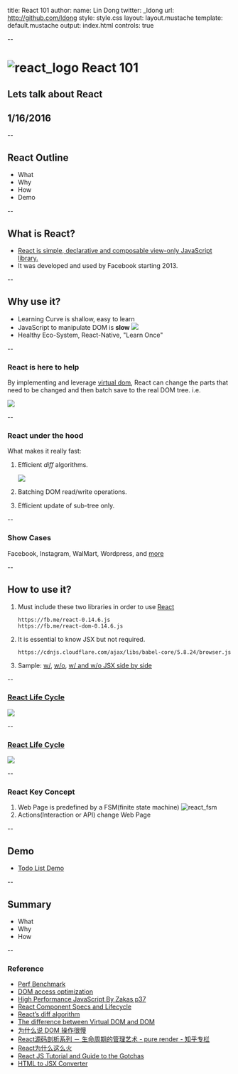 title: React 101
author:
  name: Lin Dong
  twitter: _ldong
  url: http://github.com/ldong
style: style.css
layout: layout.mustache
template: default.mustache
output: index.html
controls: true

--

# <img src="./screenshots/react_logo.png" alt="react_logo" class="react-logo"/> React 101
## Lets talk about React
## 1/16/2016

--

## React Outline

* What
* Why
* How
* Demo

--

## **What is React?**
* [React is simple, declarative and composable view-only JavaScript library.](https://facebook.github.io/react/docs/why-react.html)
* It was developed and used by Facebook starting 2013.

--

## **Why use it?**
* Learning Curve is shallow, easy to learn
* JavaScript to manipulate DOM is **slow**
    ![](./screenshots/JavaScript_DOM_Slow.png)
* Healthy Eco-System, React-Native, "Learn Once"

--

### **React is here to help**

By implementing and leverage [virtual dom](http://tonyfreed.com/blog/what_is_virtual_dom), React can change the parts
that need to be changed and then batch save to the real DOM tree. i.e.

![](./screenshots/virtual_dom_tree_mapping.png)


--

### **React under the hood**
What makes it really fast:

1. Efficient *diff* algorithms.

    ![](http://calendar.perfplanet.com/wp-content/uploads/2013/12/vjeux/6.png)

2. Batching DOM read/write operations.
3. Efficient update of sub-tree only.

--

### Show Cases

Facebook, Instagram, WalMart, Wordpress, and [more](http://builtwithreact.io/)

--

## **How to use it?**
1. Must include these two libraries in order to use [React](https://facebook.github.io/react/)

    ```text
    https://fb.me/react-0.14.6.js
    https://fb.me/react-dom-0.14.6.js
    ```

2. It is essential to know JSX but not required.
    ```
    https://cdnjs.cloudflare.com/ajax/libs/babel-core/5.8.24/browser.js
    ```

3. Sample: [w/](https://jsfiddle.net/reactjs/69z2wepo/), [w/o](https://jsfiddle.net/reactjs/5vjqabv3/), [w/ and w/o JSX side by side](http://tinyurl.com/j8ahhyt)

--
### [React Life Cycle](https://facebook.github.io/react/docs/component-specs.html)

![](./screenshots/react_life_cycle1.png)

--
### [React Life Cycle](https://facebook.github.io/react/docs/component-specs.html)

![](./screenshots/react_life_cycle2.jpg)

--

### React Key Concept

1. Web Page is predefined by a FSM(finite state machine)
    <img src="./screenshots/react_state_machine.jpg" alt="react_fsm" class="react-fsm"/>
2. Actions(Interaction or API) change Web Page

--

## Demo

* [Todo List Demo](https://jsfiddle.net/ldong/apao5wse/3/)

--

## Summary

* What
* Why
* How

--

### Reference
* [Perf Benchmark](http://www.domgan.com/benchmark/)
* [DOM access optimization](http://www.phpied.com/dom-access-optimization/)
* [High Performance JavaScript By Zakas p37](http://shop.oreilly.com/product/9780596802806.do)
* [React Component Specs and Lifecycle](http://facebook.github.io/react/docs/component-specs.html)
* [React’s diff algorithm](http://calendar.perfplanet.com/2013/diff/)
* [The difference between Virtual DOM and DOM](http://reactkungfu.com/2015/10/the-difference-between-virtual-dom-and-dom/)
* [为什么说 DOM 操作很慢](https://leozdgao.me/why-dom-slow/)
* [React源码剖析系列 － 生命周期的管理艺术 - pure render - 知乎专栏](http://zhuanlan.zhihu.com/purerender/20312691)
* [React为什么这么火](http://www.dang-jian.com/labs/why-react/#/title)
* [React JS Tutorial and Guide to the Gotchas](https://zapier.com/engineering/react-js-tutorial-guide-gotchas/)
* [HTML to JSX Converter](https://facebook.github.io/react/html-jsx.html)
